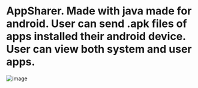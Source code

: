 # AppSharer. Made with java made for android. User can send .apk files of apps installed their android device. User can view both system and user apps.
![image](https://user-images.githubusercontent.com/73956606/129697815-7d0bd0f7-86ff-457a-9455-29cb4b7da5dd.png)
